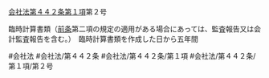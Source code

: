 [会社法第４４２条第１項](会社法＿＿＿＿第４４２条第１項)第２号

臨時計算書類（[前条](会社法＿＿＿＿第４４１条第１項)第二項の規定の適用がある場合にあっては、監査報告又は会計監査報告を含む。）　臨時計算書類を作成した日から五年間


#会社法
#会社法/第４４２条
#会社法/第４４２条/第１項
#会社法/第４４２条/第１項/第２号
